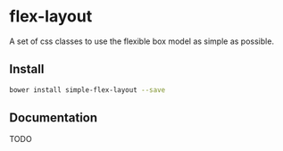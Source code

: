 # flex-layout

A set of css classes to use the flexible box model as simple as possible.

## Install

~~~bash
bower install simple-flex-layout --save
~~~

## Documentation

TODO
